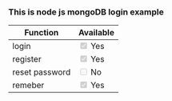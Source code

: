 ### This is node js mongoDB login example
Function | Available
----- | -----
login | <input type="checkbox" disabled checked /> Yes
register | <input type="checkbox" disabled checked /> Yes
reset password | <input type="checkbox" disabled /> No
remeber | <input type="checkbox" disabled checked /> Yes